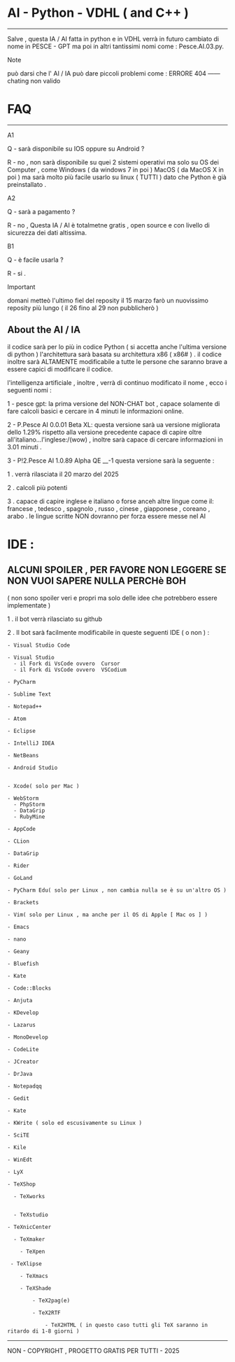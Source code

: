 # AI - Python - VDHL ( and C++ )
----------------------------------------------
Salve  ,
questa IA / AI fatta in python e in VDHL verrà in futuro cambiato di nome in PESCE - GPT 
ma poi in altri tantissimi nomi come  : Pesce.AI.03.py.

> [!NOTE]  
> può darsi che l' AI / IA può dare piccoli problemi come :
> ERRORE 404 —— chating non valido 

# FAQ
----------------------------------------------
A1

Q - sarà disponibile su IOS oppure su Android ?

R - no , non sarà disponibile su quei 2 sistemi operativi ma solo su OS dei Computer , come Windows ( da windows 7 in poi )
MacOS ( da MacOS X in poi ) ma sarà molto più facile usarlo su linux ( TUTTI )  dato che Python è già preinstallato .

A2

Q - sarà a pagamento ? 

R - no , Questa IA / AI è totalmetne gratis , open source  e con livello di sicurezza dei dati altissima.

B1

Q - è facile usarla ? 

R - si .

> [!IMPORTANT]
> domani metteò l'ultimo fiel del reposity
> il 15 marzo farò un nuovissimo reposity più lungo ( il 26 fino al 29 non pubblicherò )


## About the AI / IA 
il codice sarà per lo più in codice Python ( si accetta anche l'ultima versione di python ) 
l'architettura sarà basata su architettura x86 ( x86# ) .
il codice inoltre sarà ALTAMENTE modificabile a tutte le persone che saranno brave a essere capici 
di modificare il codice.

l'intelligenza artificiale , inoltre , verrà di continuo modificato il nome , ecco i seguenti nomi : 


1 - pesce gpt:
la prima versione del NON-CHAT bot , capace solamente di fare calcoli basici  e cercare in 4 minuti
le informazioni online.


2 - P.Pesce AI 0.0.01 Beta XL:
questa versione sarà ua versione migliorata dello 1.29% rispetto alla versione precedente 
capace di capire oltre all'italiano...l'inglese:/(wow) , inoltre sarà capace di cercare
informazioni in 3.01 minuti . 


3 - P!2.Pesce AI 1.0.89 Alpha QE __-1
questa versione sarà la seguente : 


   1 .  verrà rilasciata il 20  marzo del 2025 
 
   2 .  calcoli più potenti
 
   3 .  capace di capire inglese e italiano o forse anceh altre lingue come il:
      francese , tedesco , spagnolo , russo , cinese , giapponese , coreano , arabo . 
      le lingue scritte  NON dovranno per forza essere messe nel AI



# IDE : 
## ALCUNI SPOILER  , PER FAVORE NON LEGGERE SE NON VUOI SAPERE NULLA PERCHè BOH  
  ( non sono spoiler veri e propri ma solo delle idee che potrebbero essere implementate )


1 . il bot verrà rilasciato su github

2 . Il bot sarà facilmente modificabile in queste seguenti IDE ( o non ) : 
    
    - Visual Studio Code
    
    - Visual Studio
      - il Fork di VsCode ovvero  Cursor 
      - il Fork di VsCode ovvero  VSCodium
   
    - PyCharm
    
    - Sublime Text
    
    - Notepad++
    
    - Atom
    
    - Eclipse
    
    - IntelliJ IDEA
    
    - NetBeans
    
    - Android Studio
    
    
    - Xcode( solo per Mac )
    
    - WebStorm
      - PhpStorm
      - DataGrip 
      - RubyMine
    
    - AppCode
    
    - CLion
    
    - DataGrip
    
    - Rider
    
    - GoLand
    
    - PyCharm Edu( solo per Linux , non cambia nulla se è su un'altro OS )
    
    - Brackets
    
    - Vim( solo per Linux , ma anche per il OS di Apple [ Mac os ] )     
    
    - Emacs
    
    - nano
    
    - Geany
    
    - Bluefish
    
    - Kate
    
    - Code::Blocks
    
    - Anjuta
    
    - KDevelop
    
    - Lazarus
    
    - MonoDevelop   
    
    - CodeLite      
    
    - JCreator
    
    - DrJava
    
    - Notepadqq
    
    - Gedit
    
    - Kate
    
    - KWrite ( solo ed escusivamente su Linux )
    
    - SciTE
    
    - Kile
    
    - WinEdt
    
    - LyX
    
    - TeXShop
    
      - TeXworks
      
      
      - TeXstudio
    
    - TeXnicCenter
      
      - TeXmaker
        
        - TeXpen
 
     - TeXlipse
     
        - TeXmacs
     
        - TeXShade
          
            - TeX2pag(e)
          
            - TeX2RTF

                - TeX2HTML ( in questo caso tutti gli TeX saranno in ritardo di 1-8 giorni )
                    
---------------------------------------------------------
NON - COPYRIGHT , PROGETTO GRATIS PER TUTTI - 2025
